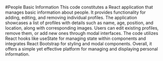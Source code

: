 #People Basic Information
This code constitutes a React application that manages basic information about people. It provides functionality for adding, editing, and removing individual profiles. The application showcases a list of profiles with details such as name, age, position, and location, along with corresponding images. Users can edit existing profiles, remove them, or add new ones through modal interfaces. The code utilizes React hooks like useState for managing state within components and integrates React Bootstrap for styling and modal components. Overall, it offers a simple yet effective platform for managing and displaying personal information.
